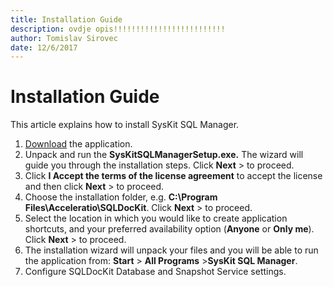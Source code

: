 ```yaml
---
title: Installation Guide
description: ovdje opis!!!!!!!!!!!!!!!!!!!!!!!!!
author: Tomislav Sirovec
date: 12/6/2017
---
```

# Installation Guide

This article explains how to install SysKit SQL Manager.

1. [Download](https://www.sqldockit.com/download/) the application.
2. Unpack and run the __SysKitSQLManagerSetup.exe.__ The wizard will guide you through the installation steps. Click __Next__ > to proceed.
3. Click __I Accept the terms of the license agreement__ to accept the license and then click __Next__ > to proceed.
4. Choose the installation folder, e.g. __C:\Program Files\Acceleratio\SQLDocKit__. Click __Next__ > to proceed.
5. Select the location in which you would like to create application shortcuts, and your preferred availability option (__Anyone__ or __Only me__). Click __Next__ > to proceed.
6. The installation wizard will unpack your files and you will be able to run the application from: __Start__ > __All Programs__ >__SysKit SQL Manager__.
7. Configure SQLDocKit Database and Snapshot Service settings.
